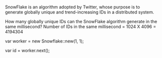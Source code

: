 SnowFlake is an algorithm adopted by Twitter, whose purpose is to generate globally unique and trend-increasing IDs in a distributed system.

How many globally unique IDs can the SnowFlake algorithm generate in the same millisecond? Number of IDs in the same millisecond = 1024 X 4096 = 4194304

var worker = new Snowflake::new(1, 1);

var id = worker.next();
